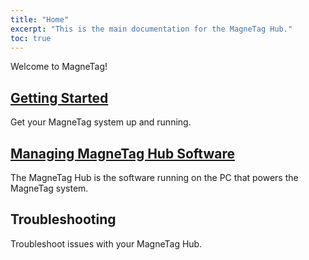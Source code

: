 ```yaml
---
title: "Home"
excerpt: "This is the main documentation for the MagneTag Hub."
toc: true
---
```


Welcome to MagneTag!

## [Getting Started](/getting-started)

Get your MagneTag system up and running.

## [Managing MagneTag Hub Software](managing-hub-software/index.md)

The MagneTag Hub is the software running on the PC that powers the MagneTag system.

## Troubleshooting

Troubleshoot issues with your MagneTag Hub.

